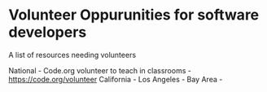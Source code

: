 # Volunteer Oppurunities for software developers

A list of resources needing volunteers

National -
    Code.org volunteer to teach in classrooms - https://code.org/volunteer
California -
Los Angeles - 
Bay Area -

